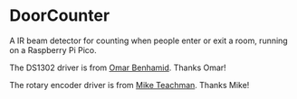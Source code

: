 # DoorCounter
A IR beam detector for counting when people enter or exit a room, running on a Raspberry Pi Pico.

The DS1302 driver is from [Omar Benhamid](https://github.com/omarbenhamid/micropython-ds1302-rtc). Thanks Omar!

The rotary encoder driver is from [Mike Teachman](https://github.com/miketeachman/micropython-rotary). Thanks Mike!